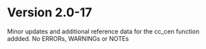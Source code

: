 # Version 2.0-17

Minor updates and additional reference data for the cc_cen function addded. No ERRORs, WARNINGs or NOTEs